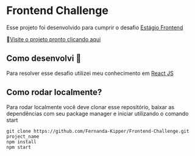 # Frontend Challenge

Esse projeto foi desenvolvido para cumprir o desafio [Estágio Frontend](https://github.com/Send4BR/challenges/blob/main/front-end-estagio.md#desafio-de-est%C3%A1gio-front-end)

📌[Visite o projeto pronto clicando aqui](https://frontend-challenge.fernanda-kipper.vercel.app/)

## Como desenvolvi 🧐

Para resolver esse desafio utilizei meu conhecimento em [React JS](https://pt-br.reactjs.org/)

## Como rodar localmente?

Para rodar localmente você deve clonar esse repositório, baixar as dependências com seu package manager e iniciar utilizando o comando start

``` 
git clone https://github.com/Fernanda-Kipper/Frontend-Challenge.git project_name
npm install
npm start
```
